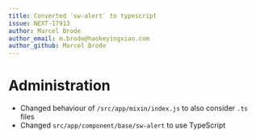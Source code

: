 ```yaml
---
title: Converted `sw-alert` to typescript
issue: NEXT-17913
author: Marcel Brode
author_email: m.brode@haokeyingxiao.com
author_github: Marcel Brode
---
```

# Administration
* Changed behaviour of `/src/app/mixin/index.js` to also consider `.ts` files
* Changed `src/app/component/base/sw-alert` to use TypeScript
